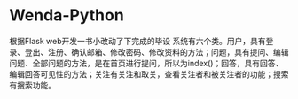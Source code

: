 # Wenda-Python
根据Flask web开发一书小改动了下完成的毕设
系统有六个类。用户，具有登录、登出、注册、确认邮箱、修改密码、修改资料的方法；问题，具有提问、编辑问题、全部问题的方法，是在首页进行提问，所以为index()；回答，具有回答、编辑回答可见性的方法；关注有关注和取关，查看关注者和被关注者的功能；搜索有搜索功能。

